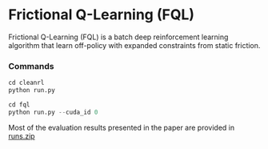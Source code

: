 # Frictional Q-Learning (FQL)

Frictional Q-Learning (FQL) is a batch deep reinforcement learning algorithm that learn off-policy with expanded constraints from static friction.




### Commands
```python
cd cleanrl
python run.py

cd fql
python run.py --cuda_id 0
```
Most of the evaluation results presented in the paper are provided in [runs.zip](https://drive.google.com/file/d/1iRxhVomISLPwDjOazPrOp1I3veaw72xX/view?usp=sharing)
